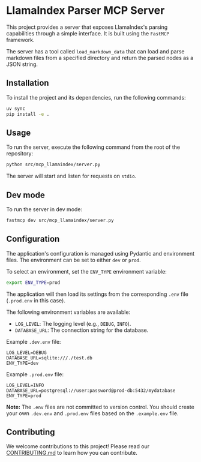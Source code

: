 # LlamaIndex Parser MCP Server

This project provides a server that exposes LlamaIndex's parsing capabilities through a simple interface. It is built using the `FastMCP` framework.

The server has a tool called `load_markdown_data` that can load and parse markdown files from a specified directory and return the parsed nodes as a JSON string.

## Installation

To install the project and its dependencies, run the following commands:

```bash
uv sync
pip install -e .
```

## Usage

To run the server, execute the following command from the root of the repository:

```bash
python src/mcp_llamaindex/server.py
```

The server will start and listen for requests on `stdio`.

## Dev mode

To run the server in dev mode:
```bash
fastmcp dev src/mcp_llamaindex/server.py
```

## Configuration

The application's configuration is managed using Pydantic and environment files. The environment can be set to either `dev` or `prod`.

To select an environment, set the `ENV_TYPE` environment variable:

```bash
export ENV_TYPE=prod
```

The application will then load its settings from the corresponding `.env` file (`.prod.env` in this case).

The following environment variables are available:

-   `LOG_LEVEL`: The logging level (e.g., `DEBUG`, `INFO`).
-   `DATABASE_URL`: The connection string for the database.

Example `.dev.env` file:

```
LOG_LEVEL=DEBUG
DATABASE_URL=sqlite:///./test.db
ENV_TYPE=dev
```

Example `.prod.env` file:

```
LOG_LEVEL=INFO
DATABASE_URL=postgresql://user:password@prod-db:5432/mydatabase
ENV_TYPE=prod
```
**Note:** The `.env` files are not committed to version control. You should create your own `.dev.env` and `.prod.env` files based on the `.example.env` file.

## Contributing

We welcome contributions to this project! Please read our [CONTRIBUTING.md](CONTRIBUTING.md) to learn how you can contribute.